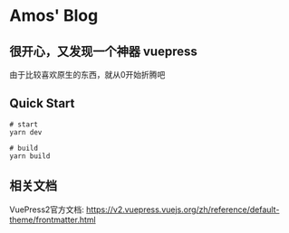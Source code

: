 # Amos' Blog

## 很开心，又发现一个神器 vuepress

由于比较喜欢原生的东西，就从0开始折腾吧

## Quick Start

```
# start
yarn dev

# build
yarn build
```

## 相关文档

VuePress2官方文档: https://v2.vuepress.vuejs.org/zh/reference/default-theme/frontmatter.html

